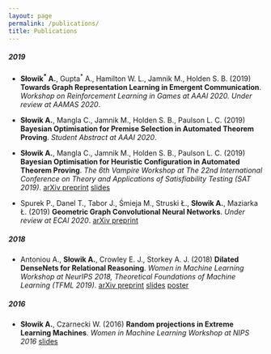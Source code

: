 ```yaml
---
layout: page
permalink: /publications/
title: Publications
---
```


##### 2019

* **Słowik<sup>\*</sup> A.**, Gupta<sup>\*</sup> A., Hamilton W. L., Jamnik M., Holden S. B. (2019) **Towards Graph Representation Learning in Emergent Communication**. *Workshop on Reinforcement Learning in Games at AAAI 2020. Under review at AAMAS 2020*.

* **Słowik A.**, Mangla C., Jamnik M., Holden S. B., Paulson L. C. (2019) **Bayesian Optimisation for Premise Selection in Automated Theorem Proving**. *Student Abstract at AAAI 2020*. 

* **Słowik A.**, Mangla C., Jamnik M., Holden S. B., Paulson L. C. (2019) **Bayesian Optimisation for Heuristic Configuration in Automated Theorem Proving**. *The 6th Vampire Workshop at The 22nd International Conference on Theory and Applications of Satisfiability Testing (SAT 2019)*. [arXiv preprint](https://arxiv.org/pdf/1909.09137.pdf) [slides](https://www.dropbox.com/s/f3jb7z7bqrv2b3v/bo_lisbon.pdf?dl=0)

* Spurek P., Danel T., Tabor J., Śmieja M., Struski Ł., **Słowik A.**, Maziarka Ł. (2019) **Geometric Graph Convolutional Neural Networks**. *Under review at ECAI 2020*. [arXiv preprint](https://arxiv.org/pdf/1909.05310.pdf)

##### 2018

* Antoniou A., **Słowik A.**, Crowley E. J., Storkey A. J. (2018) **Dilated DenseNets for Relational Reasoning**. *Women in Machine Learning Workshop at NeurIPS 2018, Theoretical Foundations of Machine Learning (TFML 2019)*. [arXiv preprint](https://arxiv.org/pdf/1811.00410.pdf) [slides](https://www.dropbox.com/s/agauohqy2gw436n/AI_lunch.pdf?dl=0) [poster](https://www.dropbox.com/s/8wucj3reyj2anlp/dil_poster.pdf?dl=0)

##### 2016

* **Słowik A.**, Czarnecki W. (2016) **Random projections in Extreme Learning Machines**. *Women in Machine Learning Workshop at NIPS 2016* [slides](https://www.dropbox.com/s/9lnlz8ny3qch7ej/Extreme_Learning_Machines-2.pdf?dl=0)

    
    



